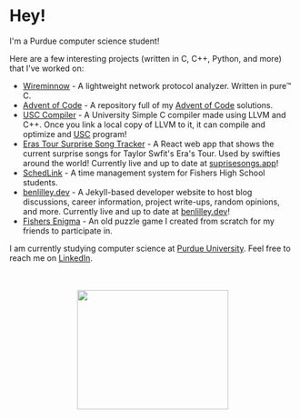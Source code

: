# Hey!

I'm a Purdue computer science student!

Here are a few interesting projects (written in C, C++, Python, and more) that I've worked on:

- [Wireminnow](https://github.com/bunceandbean/wireminnow) - A lightweight network protocol analyzer. Written in pure™ C.
- [Advent of Code](https://github.com/bunceandbean/advent-of-code) - A repository full of my [Advent of Code](https://adventofcode.com) solutions.
- [USC Compiler](https://github.com/bunceandbean/USC-Compiler) - A University Simple C compiler made using LLVM and C++. Once you link a local copy of LLVM to it, it can compile and optimize and [USC](https://itp439-20231.github.io/USCLanguage.html) program!
- [Eras Tour Surprise Song Tracker](https://github.com/bunceandbean/eras-tour-surprise-songs) - A React web app that shows the current surprise songs for Taylor Swfit's Era's Tour. Used by swifties around the world! Currently live and up to date at [suprisesongs.app](https://surprisesongs.app)!
- [SchedLink](https://schedlink.com/) - A time management system for Fishers High School students.
- [benlilley.dev](https://github.com/bunceandbean/bunceandbean.github.io) - A Jekyll-based developer website to host blog discussions, career information, project write-ups, random opinions, and more. Currently live and up to date at [benlilley.dev](https://benlilley.dev)!
- [Fishers Enigma](https://github.com/bunceandbean/FishersEnigma) - An old puzzle game I created from scratch for my friends to participate in.

I am currently studying computer science at [Purdue University](https://purdue.edu/).
 Feel free to reach me on [LinkedIn](https://www.linkedin.com/in/ben-lilley-).

<p align="center">
<br>
 <br>
 <img src="https://i.gifer.com/ZC9K.gif" width = "266" height = "210">
</p>

